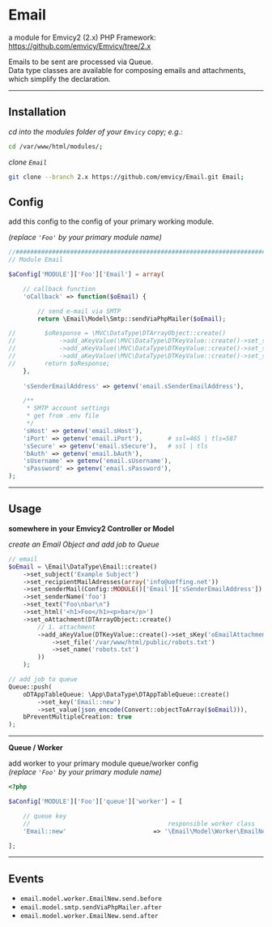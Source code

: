 
# Email

a module for Emvicy2 (2.x) PHP Framework: https://github.com/emvicy/Emvicy/tree/2.x

Emails to be sent are processed via Queue.   
Data type classes are available for composing emails and attachments, which simplify the declaration. 

---

## Installation

_cd into the modules folder of your `Emvicy` copy; e.g.:_
~~~bash
cd /var/www/html/modules/;
~~~

_clone `Email`_
~~~bash
git clone --branch 2.x https://github.com/emvicy/Email.git Email;
~~~


## Config

add this config to the config of your primary working module.

_(replace `'Foo'` by your primary module name)_

~~~php
//######################################################################################################################
// Module Email

$aConfig['MODULE']['Foo']['Email'] = array(

    // callback function
    'oCallback' => function($oEmail) {

        // send e-mail via SMTP
        return \Email\Model\Smtp::sendViaPhpMailer($oEmail);

//        $oResponse = \MVC\DataType\DTArrayObject::create()
//            ->add_aKeyValue(\MVC\DataType\DTKeyValue::create()->set_sKey('bSuccess')->set_sValue(true))
//            ->add_aKeyValue(\MVC\DataType\DTKeyValue::create()->set_sKey('sMessage')->set_sValue("SUCCESS\t" . ' *** Closure *** '))
//            ->add_aKeyValue(\MVC\DataType\DTKeyValue::create()->set_sKey('oException')->set_sValue(null));
//        return $oResponse;
    },
    
    'sSenderEmailAddress' => getenv('email.sSenderEmailAddress'),

    /**
     * SMTP account settings
     * get from .env file
     */
    'sHost' => getenv('email.sHost'),
    'iPort' => getenv('email.iPort'),       # ssl=465 | tls=587
    'sSecure' => getenv('email.sSecure'),   # ssl | tls
    'bAuth' => getenv('email.bAuth'),
    'sUsername' => getenv('email.sUsername'),
    'sPassword' => getenv('email.sPassword'),
);
~~~

---

## Usage

**somewhere in your Emvicy2 Controller or Model**

_create an Email Object and add job to Queue_    
~~~php
// email
$oEmail = \Email\DataType\Email::create()
    ->set_subject('Example Subject')
    ->set_recipientMailAdresses(array('info@ueffing.net'))
    ->set_senderMail(Config::MODULE()['Email']['sSenderEmailAddress'])
    ->set_senderName('foo')
    ->set_text("Foo\nbar\n")
    ->set_html('<h1>Foo</h1><p>bar</p>')
    ->set_oAttachment(DTArrayObject::create()
        // 1. attachment
        ->add_aKeyValue(DTKeyValue::create()->set_sKey('oEmailAttachment')->set_sValue(EmailAttachment::create()
            ->set_file('/var/www/html/public/robots.txt')
            ->set_name('robots.txt')
        ))
    );

// add job to queue
Queue::push(
    oDTAppTableQueue: \App\DataType\DTAppTableQueue::create()
        ->set_key('Email::new')
        ->set_value(json_encode(Convert::objectToArray($oEmail))),
    bPreventMultipleCreation: true
);
~~~

---

**Queue / Worker**

add worker to your primary module queue/worker config  
_(replace `'Foo'` by your primary module name)_

~~~php
<?php

$aConfig['MODULE']['Foo']['queue']['worker'] = [

    // queue key
    //                                      responsible worker class
    'Email::new'                        => '\Email\Model\Worker\EmailNew',

];
~~~

---

## Events

- `email.model.worker.EmailNew.send.before`
- `email.model.smtp.sendViaPhpMailer.after`
- `email.model.worker.EmailNew.send.after`

